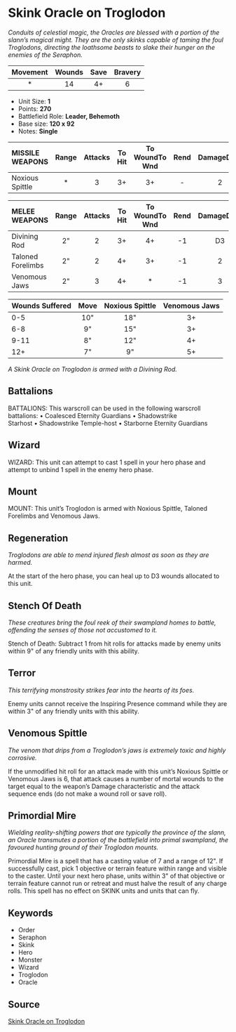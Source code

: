 # Skink Oracle on Troglodon

_Conduits of celestial magic, the Oracles are blessed with a portion of the slann’s magical might. They are the only skinks capable of taming the foul Troglodons, directing the loathsome beasts to slake their hunger on the enemies of the Seraphon._


| Movement | Wounds | Save | Bravery |
|:--------:|:------:|:----:|:-------:|
| * | 14 | 4+ | 6 |

* Unit Size: **1**
* Points: **270**
* Battlefield Role: **Leader, Behemoth**
* Base size: **120 x 92**
* Notes: **Single**

| MISSILE WEAPONS | Range | Attacks | To Hit | To WoundTo Wnd | Rend | DamageDmg |
|:---|:--:|:--:|:--:|:--:|:--:|:--:|
| Noxious Spittle | * | 3 | 3+ | 3+ | - | 2 |


| MELEE WEAPONS | Range | Attacks | To Hit | To WoundTo Wnd | Rend | DamageDmg |
|:---|:--:|:--:|:--:|:--:|:--:|:--:|
| Divining Rod | 2" | 2 | 3+ | 4+ | -1 | D3 |
| Taloned Forelimbs | 2" | 2 | 4+ | 3+ | -1 | 2 |
| Venomous Jaws | 2" | 3 | 4+ | * | -1 | 3 |


| Wounds Suffered | Move | Noxious Spittle | Venomous Jaws |
|:---|:--:|:--:|:--:|
| 0-5 | 10" | 18" | 3+ |
| 6-8 | 9" | 15" | 3+ |
| 9-11 | 8" | 12" | 4+ |
| 12+ | 7" | 9" | 5+ |


_A Skink Oracle on Troglodon is armed with a Divining Rod._

## Battalions

BATTALIONS: This warscroll can be used in the following warscroll battalions: • Coalesced Eternity Guardians • Shadowstrike Starhost • Shadowstrike Temple-host • Starborne Eternity Guardians

## Wizard

WIZARD: This unit can attempt to cast 1 spell in your hero phase and attempt to unbind 1 spell in the enemy hero phase.

## Mount

MOUNT: This unit’s Troglodon is armed with Noxious Spittle, Taloned Forelimbs and Venomous Jaws.

## Regeneration

_Troglodons are able to mend injured flesh almost as soon as they are harmed._

At the start of the hero phase, you can heal up to D3 wounds allocated to this unit.

## Stench Of Death

_These creatures bring the foul reek of their swampland homes to battle, offending the senses of those not accustomed to it._

Stench of Death: Subtract 1 from hit rolls for attacks made by enemy units within 9" of any friendly units with this ability.

## Terror

_This terrifying monstrosity strikes fear into the hearts of its foes._

Enemy units cannot receive the Inspiring Presence command while they are within 3" of any friendly units with this ability.

## Venomous Spittle

_The venom that drips from a Troglodon’s jaws is extremely toxic and highly corrosive._

If the unmodified hit roll for an attack made with this unit’s Noxious Spittle or Venomous Jaws is 6, that attack causes a number of mortal wounds to the target equal to the weapon’s Damage characteristic and the attack sequence ends (do not make a wound roll or save roll).

## Primordial Mire

_Wielding reality-shifting powers that are typically the province of the slann, an Oracle transmutes a portion of the battlefield into primal swampland, the favoured hunting ground of their Troglodon mounts._

Primordial Mire is a spell that has a casting value of 7 and a range of 12". If successfully cast, pick 1 objective or terrain feature within range and visible to the caster. Until your next hero phase, units within 3" of that objective or terrain feature cannot run or retreat and must halve the result of any charge rolls. This spell has no effect on SKINK units and units that can fly.

## Keywords

* Order
* Seraphon
* Skink
* Hero
* Monster
* Wizard
* Troglodon
* Oracle


## Source

[Skink Oracle on Troglodon](https://wahapedia.ru/aos3/factions/seraphon/Skink-Oracle-on-Troglodon)
